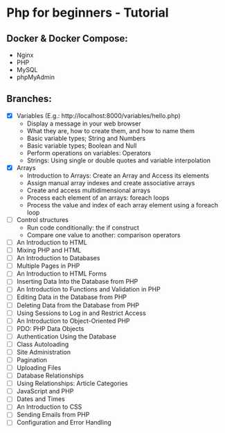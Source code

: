 # Php for beginners - Tutorial

## Docker & Docker Compose:

- Nginx
- PHP
- MySQL
- phpMyAdmin

## Branches:

- [x] Variables (E.g.: http://localhost:8000/variables/hello.php)
    - Display a message in your web browser
    - What they are, how to create them, and how to name them
    - Basic variable types; String and Numbers
    - Basic variable types; Boolean and Null
    - Perform operations on variables: Operators
    - Strings: Using single or double quotes and variable interpolation
- [x] Arrays
    - Introduction to Arrays: Create an Array and Access its elements
    - Assign manual array indexes and create associative arrays
    - Create and access multidimensional arrays
    - Process each element of an arrays: foreach loops
    - Process the value and index of each array element using a foreach loop
- [ ] Control structures
  - Run code conditionally: the if construct
  - Compare one value to another: comparison operators
- [ ] An Introduction to HTML
- [ ] Mixing PHP and HTML
- [ ] An Introduction to Databases
- [ ] Multiple Pages in PHP
- [ ] An Introduction to HTML Forms
- [ ] Inserting Data Into the Database from PHP
- [ ] An Introduction to Functions and Validation in PHP
- [ ] Editing Data in the Database from PHP
- [ ] Deleting Data from the Database from PHP
- [ ] Using Sessions to Log in and Restrict Access
- [ ] An Introduction to Object-Oriented PHP
- [ ] PDO: PHP Data Objects
- [ ] Authentication Using the Database
- [ ] Class Autoloading
- [ ] Site Administration
- [ ] Pagination
- [ ] Uploading Files
- [ ] Database Relationships
- [ ] Using Relationships: Article Categories
- [ ] JavaScript and PHP
- [ ] Dates and Times
- [ ] An Introduction to CSS
- [ ] Sending Emails from PHP
- [ ] Configuration and Error Handling